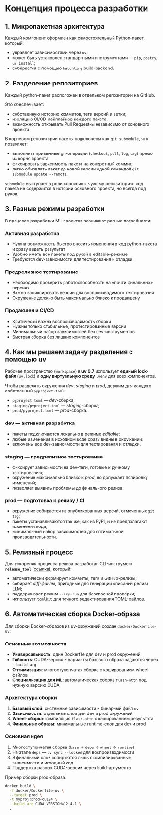 # Концепция процесса разработки

## 1. Микропакетная архитектура

Каждый компонент оформлен как самостоятельный Python-пакет, который:

- управляет зависимостями через `uv`;
- может быть установлен стандартными инструментами — `pip`, `poetry`, `uv install`;
- собирается с помощью `hatchling` build-backend.

## 2. Разделение репозиториев

Каждый python-пакет расположен в отдельном репозитории на GitHub.

Это обеспечивает:

- собственную историю коммитов, теги версий и ветки;
- изоляцию CI/CD-пайплайнов каждого пакета;
- возможность открывать Pull Request-ы независимо от основного проекта.

В корневом репозитории пакеты подключены как `git submodule`, что позволяет:

- выполнять привычные git-операции (`checkout`, `pull`, `log`, `tag`) прямо из корня проекта;
- фиксировать зависимость пакета на конкретный коммит;
- легко обновлять пакет до новой версии одной командой `git submodule update --remote`.

`submodule` выступает в роли «прокси» к чужому репозиторию: код пакета не содержится в истории основного проекта, но всегда под рукой.

## 3. Разные режимы разработки

В процессе разработки ML-проектов возникают разные потребности:

### Активная разработка
- Нужна возможность быстро вносить изменения в код python-пакета и сразу видеть результат
- Удобно иметь все пакеты под рукой в editable-режиме
- Требуются dev-зависимости для тестирования и отладки

### Предрелизное тестирование
- Необходимо проверить работоспособность на «почти финальных» версиях
- Важно зафиксировать версии для воспроизводимого тестирования
- Окружение должно быть максимально близко к продакшену

### Продакшен и CI/CD
- Критически важна воспроизводимость сборки
- Нужны только стабильные, протестированные версии
- Минимальный набор зависимостей без dev-инструментов
- Быстрая сборка без лишних компонентов

## 4. Как мы решаем задачу разделения с помощью uv

Рабочее пространство (`workspace`) в **uv 0.7** использует **единый lock-файл** (`uv.lock`) и **одну виртуальную среду** `.venv` для всех компонентов.

Чтобы разделять окружения *dev*, *staging* и *prod*, держим для каждого собственный `pyproject.toml`:

- `pyproject.toml` — *dev*-сборка;
- `staging/pyproject.toml` — *staging*-сборка;
- `prod/pyproject.toml` — *prod*-сборка.

### dev — активная разработка

- пакеты подключаются локально в режиме *editable*;
- любые изменения в исходном коде сразу видны в окружении;
- включены все dev-зависимости для тестирования и отладки.

### staging — предрелизное тестирование

- фиксирует зависимости на dev-теги, готовые к ручному тестированию;
- окружение максимально близко к *prod*, но допускает полировку изменений;
- позволяет выявить проблемы до финального релиза.

### prod — подготовка к релизу / CI

- окружение собирается из опубликованных версий, отмеченных `git tag`;
- пакеты устанавливаются так же, как из PyPI, и не предполагают изменения кода;
- минимальный набор зависимостей для оптимальной производительности.

## 5. Релизный процесс

Для ускорения процесса релиза разработан CLI-инструмент **`release_tool`** ([ссылка](https://github.com/VLMHyperBenchTeam/release_tool)), который:

- автоматически формирует коммиты, теги и GitHub-релизы;
- собирает *diff-файлы*, пригодные для генерации описаний релиза LLM;
- поддерживает режим `--dry-run` для безопасной проверки;
- использует `tomlkit` для точного редактирования TOML-файлов.

## 6. Автоматическая сборка Docker-образа

Для сборки Docker-образов из uv-окружений создан `docker/Dockerfile-uv`:

### Основные возможности
- **Универсальность**: один Dockerfile для dev и prod окружений
- **Гибкость**: CUDA-версия и варианты базового образа задаются через `--build-arg`
- **Оптимизация**: многоступенчатая сборка с кэшированием wheel-файлов
- **Специализация для ML**: автоматическая сборка `flash-attn` под нужную версию CUDA

### Архитектура сборки
1. **Базовый слой**: системные зависимости и бинарный файл `uv`
2. **Зависимости**: отдельные слои для dev и prod окружений
3. **Wheel-сборка**: компиляция `flash-attn` с кэшированием результата
4. **Финальные образы**: минимальные runtime-слои для dev и prod

### Основная идея
1. Многоступенчатая сборка (`base` → `deps` → `wheel` → `runtime`)
2. На этапе `deps` — `uv sync --locked` для воспроизводимости
3. В финальный слой копируются лишь скомпилированные зависимости и исходный код
4. Поддержка разных CUDA-версий через build-аргументы

Пример сборки prod-образа:
```bash
docker build \
  -f docker/Dockerfile-uv \
  --target prod \
  -t myproj:prod-cu124 \
  --build-arg CUDA_VERSION=12.4.1 \
  .
```
